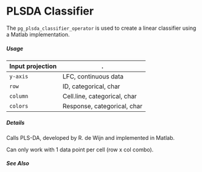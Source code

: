 # PLSDA Classifier

The `pg_plsda_classifier_operator` is used to create a linear classifier using a Matlab implementation.

##### Usage

Input projection|.
---|---
`y-axis`        | LFC, continuous data 
`row`           | ID, categorical, char
`column`        | Cell.line, categorical, char
`colors`        | Response, categorical, char 



##### Details

Calls PLS-DA, developed by R. de Wijn and implemented in Matlab.

Can only work with 1 data point per cell (row x col combo).

##### See Also



